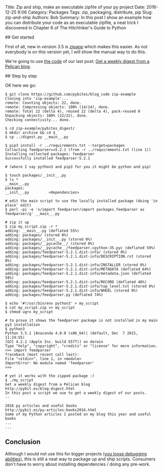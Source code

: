 Title: Zip and ship, make an executable zipfile of your py project
Date: 2016-12-25 9:06
Category: Packages
Tags: zip, packaging, distribute, pip
Slug: zip-and-ship
Authors: Bob
Summary: In this post I show an example how you can distribute your code as an executable zipfile, a neat trick I discovered in Chapter 6 of The Hitchhiker's Guide to Python

## Get started

First of all, new in version 3.5 is [zipapp](https://docs.python.org/3/library/zipapp.html) which makes this easier. As not everybody is on this version yet, I will show the manual way to do this.

We're going to use [the code](https://github.com/pybites/blog_code/tree/master/pybites_digest) of our last post: [Get a weekly digest from a Pelican blog](http://pybit.es/blog-digest.html). 

## Step by step

OK here we go:

	$ git clone https://github.com/pybites/blog_code zip-example
	Cloning into 'zip-example'...
	remote: Counting objects: 22, done.
	remote: Compressing objects: 100% (14/14), done.
	remote: Total 22 (delta 4), reused 22 (delta 4), pack-reused 0
	Unpacking objects: 100% (22/22), done.
	Checking connectivity... done.

	$ cd zip-example/pybites_digest/
	$ mkdir archive && cd $_
	$ cp ../digest.py __main__.py

	$ pip3 install -r ../requirements.txt --target=packages
	Collecting feedparser==5.2.1 (from -r ../requirements.txt (line 1))
	Installing collected packages: feedparser
	Successfully installed feedparser-5.2.1

	# (where I say python3 and pip3 for you it might be python and pip)

	$ touch packages/__init__.py
	$ ls *
	__main__.py
	packages:
	__init__.py			<dependencies>

	# edit the main script to use the locally installed package (doing 'in place' edit)
	$ perl -pi -e 's/import feedparser/import packages.feedparser as feedparser/g' __main__.py

	# zip it up
    $ zip my_script.zip -r *
	adding: __main__.py (deflated 55%)
	adding: packages/ (stored 0%)
	adding: packages/__init__.py (stored 0%)
	adding: packages/__pycache__/ (stored 0%)
	adding: packages/__pycache__/feedparser.cpython-35.pyc (deflated 59%)
	adding: packages/feedparser-5.2.1.dist-info/ (stored 0%)
	adding: packages/feedparser-5.2.1.dist-info/DESCRIPTION.rst (stored 0%)
	adding: packages/feedparser-5.2.1.dist-info/INSTALLER (stored 0%)
	adding: packages/feedparser-5.2.1.dist-info/METADATA (deflated 64%)
	adding: packages/feedparser-5.2.1.dist-info/metadata.json (deflated 58%)
	adding: packages/feedparser-5.2.1.dist-info/RECORD (deflated 40%)
	adding: packages/feedparser-5.2.1.dist-info/top_level.txt (stored 0%)
	adding: packages/feedparser-5.2.1.dist-info/WHEEL (stored 0%)
	adding: packages/feedparser.py (deflated 74%)

    $ echo '#!/usr/bin/env python3' > my_script
    $ cat my_script.zip >> my_script
    $ chmod ug+x my_script

	# to prove it shows the feedparser package is not installed in my main py3 installation
    $ python3
	Python 3.5.1 |Anaconda 4.0.0 (x86_64)| (default, Dec  7 2015, 11:24:55) 
	[GCC 4.2.1 (Apple Inc. build 5577)] on darwin
	Type "help", "copyright", "credits" or "license" for more information.
	>>> import feedparser
	Traceback (most recent call last):
	File "<stdin>", line 1, in <module>
	ImportError: No module named 'feedparser'
	>>> 

	# yet it works with the zipped package :)
    $ ./my_script 
	Get a weekly digest from a Pelican blog
	http://pybit.es/blog-digest.html
	In this post a script we use to get a weekly digest of our posts.
	--

	2016 py articles and useful books
	http://pybit.es/py-articles-books2016.html
	Some of my Python articles I posted on my blog this year and useful books
	...
	...


## Conclusion

Although I would not use this for bigger projects ([you loose debugging abilities](https://blogs.gnome.org/jamesh/2012/05/21/python-zip-files/)), this is still a neat way to package up and ship scripts. Consumers don't have to worry about installing dependencies / doing any pre-work.
